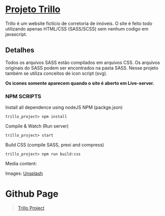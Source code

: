 
# [Projeto Trillo](https://cytsuda.github.io/trillo_project/)

Trillo é um website fictício de corretoria de imóveis. O site é feito todo utilizando apenas HTML/CSS (SASS/SCSS) sem nenhum codigo em javascript.

## Detalhes

Todos os arquivos SASS estão compilados em arquivos CSS. Os arquivos originais do SASS podem ser encontrados na pasta SASS.
Nesse projeto também se utiliza conceitos de icon script (svg).

**Os icones somente aparecem quando o site é aberto em Live-server.**

### NPM SCRIPTS

Install all dependence using nodeJS NPM (packge.json)

```trillo_project> npm install```

Compile & Watch (Run server)

```trillo_project> start```

Build CSS (compile SASS, prexi and compress)

```trillo_project> npm run build:css```

Media content:

Images: [Unsplash](http://unsplash.com/)

# Github Page
> [Trillo Project](https://cytsuda.github.io/trillo_project/)
